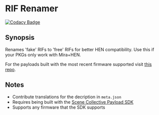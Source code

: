 RIF Renamer
===
[![Codacy Badge](https://app.codacy.com/project/badge/Grade/4a6fd2af2d4c400c9e8bca3ca34a33c5)](https://www.codacy.com/gh/Scene-Collective/ps4-rif-renamer/dashboard)

## Synopsis

Renames 'fake' RIFs to 'free' RIFs for better HEN compatibility. Use this if your PKGs only work with Mira+HEN.

For the payloads built with the most recent firmware supported visit [this repo].

## Notes
- Contribute translations for the decription in `meta.json`
- Requires being built with the [Scene Collective Payload SDK]
- Supports any firmware that the SDK supports

[//]: #
  [Scene Collective Payload SDK]: <https://github.com/Scene-Collective/ps4-payload-sdk>
  [this repo]: <https://github.com/Scene-Collective/ps4-payload-repo>
